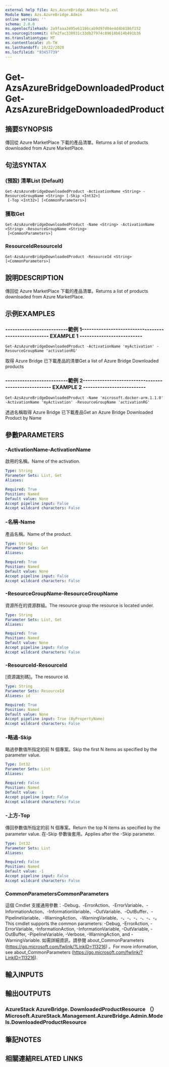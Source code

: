 ```yaml
---
external help file: Azs.AzureBridge.Admin-help.xml
Module Name: Azs.AzureBridge.Admin
online version: ''
schema: 2.0.0
ms.openlocfilehash: 2a9faaa3495e61186cab9d97d04e4d4b8186f152
ms.sourcegitcommit: 67e2fac338031c33db27974c89618b614b491b36
ms.translationtype: MT
ms.contentlocale: zh-TW
ms.lasthandoff: 10/22/2020
ms.locfileid: "93457739"
---
```

# <span data-ttu-id="c2dd4-101">Get-AzsAzureBridgeDownloadedProduct</span><span class="sxs-lookup"><span data-stu-id="c2dd4-101">Get-AzsAzureBridgeDownloadedProduct</span></span>

## <span data-ttu-id="c2dd4-102">摘要</span><span class="sxs-lookup"><span data-stu-id="c2dd4-102">SYNOPSIS</span></span>
<span data-ttu-id="c2dd4-103">傳回從 Azure MarketPlace 下載的產品清單。</span><span class="sxs-lookup"><span data-stu-id="c2dd4-103">Returns a list of products downloaded from Azure MarketPlace.</span></span>

## <span data-ttu-id="c2dd4-104">句法</span><span class="sxs-lookup"><span data-stu-id="c2dd4-104">SYNTAX</span></span>

### <span data-ttu-id="c2dd4-105"> (預設) 清單</span><span class="sxs-lookup"><span data-stu-id="c2dd4-105">List (Default)</span></span>
```
Get-AzsAzureBridgeDownloadedProduct -ActivationName <String> -ResourceGroupName <String> [-Skip <Int32>]
 [-Top <Int32>] [<CommonParameters>]
```

### <span data-ttu-id="c2dd4-106">獲取</span><span class="sxs-lookup"><span data-stu-id="c2dd4-106">Get</span></span>
```
Get-AzsAzureBridgeDownloadedProduct -Name <String> -ActivationName <String> -ResourceGroupName <String>
 [<CommonParameters>]
```

### <span data-ttu-id="c2dd4-107">ResourceId</span><span class="sxs-lookup"><span data-stu-id="c2dd4-107">ResourceId</span></span>
```
Get-AzsAzureBridgeDownloadedProduct -ResourceId <String> [<CommonParameters>]
```

## <span data-ttu-id="c2dd4-108">說明</span><span class="sxs-lookup"><span data-stu-id="c2dd4-108">DESCRIPTION</span></span>
<span data-ttu-id="c2dd4-109">傳回從 Azure MarketPlace 下載的產品清單。</span><span class="sxs-lookup"><span data-stu-id="c2dd4-109">Returns a list of products downloaded from Azure MarketPlace.</span></span>

## <span data-ttu-id="c2dd4-110">示例</span><span class="sxs-lookup"><span data-stu-id="c2dd4-110">EXAMPLES</span></span>

### <span data-ttu-id="c2dd4-111">--------------------------範例 1--------------------------</span><span class="sxs-lookup"><span data-stu-id="c2dd4-111">-------------------------- EXAMPLE 1 --------------------------</span></span>
```
Get-AzsAzureBridgeDownloadedProduct -ActivationName 'myActivation' -ResourceGroupName 'activationRG'
```

<span data-ttu-id="c2dd4-112">取得 Azure Bridge 已下載產品的清單</span><span class="sxs-lookup"><span data-stu-id="c2dd4-112">Get a list of Azure Bridge Downloaded products</span></span>

### <span data-ttu-id="c2dd4-113">--------------------------範例 2--------------------------</span><span class="sxs-lookup"><span data-stu-id="c2dd4-113">-------------------------- EXAMPLE 2 --------------------------</span></span>
```
Get-AzsAzureBridgeDownloadedProduct -Name 'microsoft.docker-arm.1.1.0' -ActivationName 'myActivation' -ResourceGroupName 'activationRG'
```

<span data-ttu-id="c2dd4-114">透過名稱取得 Azure Bridge 已下載產品</span><span class="sxs-lookup"><span data-stu-id="c2dd4-114">Get an Azure Bridge Downloaded Product by Name</span></span>

## <span data-ttu-id="c2dd4-115">參數</span><span class="sxs-lookup"><span data-stu-id="c2dd4-115">PARAMETERS</span></span>

### <span data-ttu-id="c2dd4-116">-ActivationName</span><span class="sxs-lookup"><span data-stu-id="c2dd4-116">-ActivationName</span></span>
<span data-ttu-id="c2dd4-117">啟用的名稱。</span><span class="sxs-lookup"><span data-stu-id="c2dd4-117">Name of the activation.</span></span>

```yaml
Type: String
Parameter Sets: List, Get
Aliases: 

Required: True
Position: Named
Default value: None
Accept pipeline input: False
Accept wildcard characters: False
```

### <span data-ttu-id="c2dd4-118">-名稱</span><span class="sxs-lookup"><span data-stu-id="c2dd4-118">-Name</span></span>
<span data-ttu-id="c2dd4-119">產品名稱。</span><span class="sxs-lookup"><span data-stu-id="c2dd4-119">Name of the product.</span></span>

```yaml
Type: String
Parameter Sets: Get
Aliases: 

Required: True
Position: Named
Default value: None
Accept pipeline input: False
Accept wildcard characters: False
```

### <span data-ttu-id="c2dd4-120">-ResourceGroupName</span><span class="sxs-lookup"><span data-stu-id="c2dd4-120">-ResourceGroupName</span></span>
<span data-ttu-id="c2dd4-121">資源所在的資源群組。</span><span class="sxs-lookup"><span data-stu-id="c2dd4-121">The resource group the resource is located under.</span></span>

```yaml
Type: String
Parameter Sets: List, Get
Aliases: 

Required: True
Position: Named
Default value: None
Accept pipeline input: False
Accept wildcard characters: False
```

### <span data-ttu-id="c2dd4-122">-ResourceId</span><span class="sxs-lookup"><span data-stu-id="c2dd4-122">-ResourceId</span></span>
<span data-ttu-id="c2dd4-123">[資源識別碼]。</span><span class="sxs-lookup"><span data-stu-id="c2dd4-123">The resource id.</span></span>

```yaml
Type: String
Parameter Sets: ResourceId
Aliases: id

Required: True
Position: Named
Default value: None
Accept pipeline input: True (ByPropertyName)
Accept wildcard characters: False
```

### <span data-ttu-id="c2dd4-124">-略過</span><span class="sxs-lookup"><span data-stu-id="c2dd4-124">-Skip</span></span>
<span data-ttu-id="c2dd4-125">略過參數值所指定的前 N 個專案。</span><span class="sxs-lookup"><span data-stu-id="c2dd4-125">Skip the first N items as specified by the parameter value.</span></span>

```yaml
Type: Int32
Parameter Sets: List
Aliases: 

Required: False
Position: Named
Default value: -1
Accept pipeline input: False
Accept wildcard characters: False
```

### <span data-ttu-id="c2dd4-126">-上方</span><span class="sxs-lookup"><span data-stu-id="c2dd4-126">-Top</span></span>
<span data-ttu-id="c2dd4-127">傳回參數值所指定的前 N 個專案。</span><span class="sxs-lookup"><span data-stu-id="c2dd4-127">Return the top N items as specified by the parameter value.</span></span>
<span data-ttu-id="c2dd4-128">在-Skip 參數後套用。</span><span class="sxs-lookup"><span data-stu-id="c2dd4-128">Applies after the -Skip parameter.</span></span>

```yaml
Type: Int32
Parameter Sets: List
Aliases: 

Required: False
Position: Named
Default value: -1
Accept pipeline input: False
Accept wildcard characters: False
```

### <span data-ttu-id="c2dd4-129">CommonParameters</span><span class="sxs-lookup"><span data-stu-id="c2dd4-129">CommonParameters</span></span>
<span data-ttu-id="c2dd4-130">這個 Cmdlet 支援通用參數：-Debug、-ErrorAction、-ErrorVariable、-InformationAction、-InformationVariable、-OutVariable、-OutBuffer、-PipelineVariable、-WarningAction、-WarningVariable、-、-、-、-、-、-。</span><span class="sxs-lookup"><span data-stu-id="c2dd4-130">This cmdlet supports the common parameters: -Debug, -ErrorAction, -ErrorVariable, -InformationAction, -InformationVariable, -OutVariable, -OutBuffer, -PipelineVariable, -Verbose, -WarningAction, and -WarningVariable.</span></span> <span data-ttu-id="c2dd4-131">如需詳細資訊，請參閱 about_CommonParameters (https://go.microsoft.com/fwlink/?LinkID=113216) 。</span><span class="sxs-lookup"><span data-stu-id="c2dd4-131">For more information, see about_CommonParameters (https://go.microsoft.com/fwlink/?LinkID=113216).</span></span>

## <span data-ttu-id="c2dd4-132">輸入</span><span class="sxs-lookup"><span data-stu-id="c2dd4-132">INPUTS</span></span>

## <span data-ttu-id="c2dd4-133">輸出</span><span class="sxs-lookup"><span data-stu-id="c2dd4-133">OUTPUTS</span></span>

### <span data-ttu-id="c2dd4-134">AzureStack AzureBridge. DownloadedProductResource （）</span><span class="sxs-lookup"><span data-stu-id="c2dd4-134">Microsoft.AzureStack.Management.AzureBridge.Admin.Models.DownloadedProductResource</span></span>

## <span data-ttu-id="c2dd4-135">筆記</span><span class="sxs-lookup"><span data-stu-id="c2dd4-135">NOTES</span></span>

## <span data-ttu-id="c2dd4-136">相關連結</span><span class="sxs-lookup"><span data-stu-id="c2dd4-136">RELATED LINKS</span></span>

